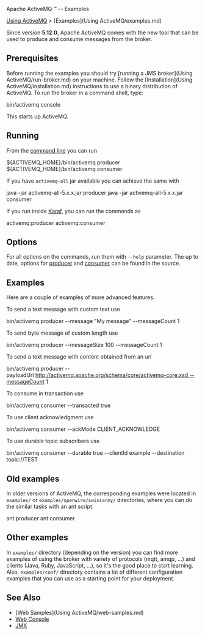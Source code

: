 Apache ActiveMQ ™ -- Examples 

[Using ActiveMQ](using-activemq.md) > [Examples](Using ActiveMQ/examples.md)


Since version **5.12.0**, Apache ActiveMQ comes with the new tool that can be used to produce and consume messages from the broker.

Prerequisites
-------------

Before running the examples you should try [running a JMS broker](Using ActiveMQ/run-broker.md) on your machine. Follow the [Installation](Using ActiveMQ/installation.md) instructions to use a binary distribution of ActiveMQ. To run the broker in a command shell, type:

bin/activemq console

This starts up ActiveMQ.

Running
-------

From the [command line](Features/Unix/unix-shell-script.md) you can run

${ACTIVEMQ_HOME}/bin/activemq producer
${ACTIVEMQ_HOME}/bin/activemq consumer

If you have `activemq-all` jar available you can achieve the same with

java -jar activemq-all-5.x.x.jar producer
java -jar activemq-all-5.x.x.jar consumer

If you run inside [Karaf](Connectivity/Containers/osgi-integration.md), you can run the commands as

activemq:producer
activemq:consumer

Options
-------

For all options on the commands, run them with `--help` parameter. The up to date, options for [producer](https://github.com/apache/activemq/blob/master/activemq-console/src/main/resources/org/apache/activemq/console/command/producer.txt) and [consumer](https://github.com/apache/activemq/blob/master/activemq-console/src/main/resources/org/apache/activemq/console/command/consumer.txt) can be found in the source.

Examples
--------

Here are a couple of examples of more advanced features.

To send a text message with custom text use

bin/activemq producer --message "My message" --messageCount 1

To send byte message of custom length use

bin/activemq producer --messageSize 100 --messageCount 1

To send a text message with content obtained from an url

bin/activemq producer --payloadUrl http://activemq.apache.org/schema/core/activemq-core.xsd --messageCount 1

To consume in transaction use

bin/activemq consumer --transacted true

To use client acknowledgment use

bin/activemq consumer --ackMode CLIENT_ACKNOWLEDGE

To use durable topic subscribers use

bin/activemq consumer --durable true --clientId example --destination topic://TEST

Old examples
------------

In older versions of ActiveMQ, the corresponding examples were located in `examples/` or `examples/openwire/swissarmy/` directories, where you can do the similar tasks with an ant script.

ant producer
ant consumer

Other examples
--------------

In `examples/` directory (depending on the version) you can find more examples of using the broker with variety of protocols (mqtt, amqp, ...) and clients (Java, Ruby, JavaScript, ...), so it's the good place to start learning. Also, `examples/conf/` directory contains a lot of different configuration examples that you can use as a starting point for your deployment.

See Also
--------

*   [Web Samples](Using ActiveMQ/web-samples.md)
*   [Web Console](ToolsTools/Tools/web-console.md)
*   [JMX](Features/jmx.md)


